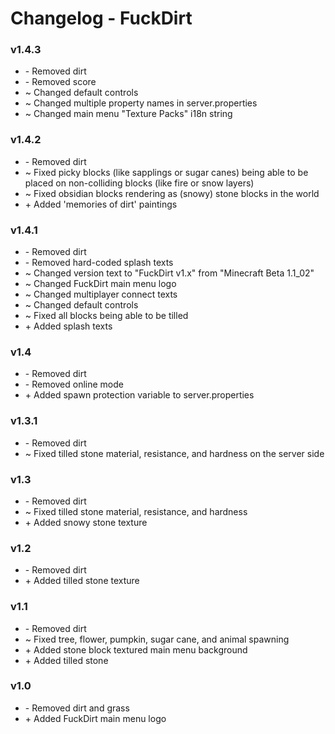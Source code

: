 # Changelog - FuckDirt

### v1.4.3
- \- Removed dirt
- \- Removed score
- \~ Changed default controls
- \~ Changed multiple property names in server.properties
- \~ Changed main menu "Texture Packs" i18n string

### v1.4.2
- \- Removed dirt
- \~ Fixed picky blocks (like sapplings or sugar canes) being able to be placed on non-colliding blocks (like fire or snow layers)
- \~ Fixed obsidian blocks rendering as (snowy) stone blocks in the world
- \+ Added 'memories of dirt' paintings

### v1.4.1
- \- Removed dirt
- \- Removed hard-coded splash texts
- \~ Changed version text to "FuckDirt v1.x" from "Minecraft Beta 1.1_02"
- \~ Changed FuckDirt main menu logo
- \~ Changed multiplayer connect texts
- \~ Changed default controls
- \~ Fixed all blocks being able to be tilled
- \+ Added splash texts

### v1.4
- \- Removed dirt
- \- Removed online mode
- \+ Added spawn protection variable to server.properties

### v1.3.1
- \- Removed dirt
- \~ Fixed tilled stone material, resistance, and hardness on the server side

### v1.3
- \- Removed dirt
- \~ Fixed tilled stone material, resistance, and hardness
- \+ Added snowy stone texture

### v1.2
- \- Removed dirt
- \+ Added tilled stone texture

### v1.1
- \- Removed dirt
- \~ Fixed tree, flower, pumpkin, sugar cane, and animal spawning
- \+ Added stone block textured main menu background
- \+ Added tilled stone 

### v1.0
- \- Removed dirt and grass
- \+ Added FuckDirt main menu logo
